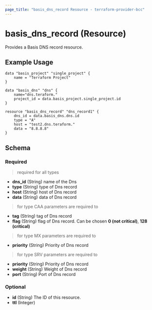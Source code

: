 ```yaml
---
page_title: "basis_dns_record Resource - terraform-provider-bcc"
---
```

# basis_dns_record (Resource)

Provides a Basis DNS record resource.

## Example Usage

```hcl
data "basis_project" "single_project" {
    name = "Terraform Project"
}

data "basis_dns" "dns" {
    name="dns.teraform."
    project_id = data.basis_project.single_project.id
}

resource "basis_dns_record" "dns_record1" {
    dns_id = data.basis_dns.dns.id
    type = "A"
    host = "test2.dns.teraform."
    data = "8.8.8.8"
}

```

## Schema

### Required

> required for all types

- **dns_id** (String) name of the Dns
- **type** (String) type of Dns record
- **host** (String) host of Dns record
- **data** (String) data of Dns record

> for type CAA parameters are required to

- **tag** (String) tag of Dns record
- **flag** (String) flag of Dns record. Can be chosen
    **0 (not critical)**, **128 (critical)**

> for type MX parameters are required to

- **priority** (String) Priority of Dns record

> for type SRV parameters are required to

- **priority** (String) Priority of Dns record
- **weight** (String) Weight of Dns record
- **port** (String) Port of Dns record

### Optional

- **id** (String) The ID of this resource.
- **ttl** (Integer) 